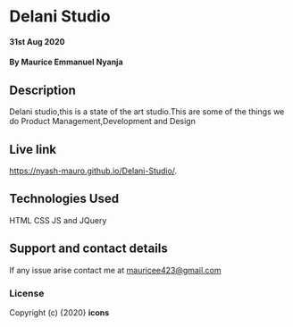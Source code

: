 # Delani Studio
#### 31st Aug 2020
#### By **Maurice Emmanuel Nyanja**
## Description
Delani studio,this is a state of the art studio.This are some of the things we do Product Management,Development and Design
## Live link
https://nyash-mauro.github.io/Delani-Studio/.
## Technologies Used
HTML  CSS  JS and JQuery
## Support and contact details
If any issue arise contact me at mauricee423@gmail.com
### License

Copyright (c) {2020} **icons**
